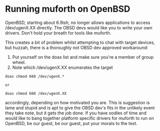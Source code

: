 # Running muforth on OpenBSD

OpenBSD, starting about 6.9ish, no longer allows applications to access /dev/ugenX.XX directly.
The OBSD devs would like you to write your own drivers.  Don't hold your breath for tools like muforth.

This creates a bit of problem whilst attempting to chat with target devices, but huzzah, there is a
thoroughly not OBSD dev approved workaround: 

1) Put yourself on the doas list and make sure you're a member of group wheel.
2) Note which /dev/ugenX.XX enumerates the target

```
doas chmod 660 /dev/ugenX.*

or

doas chmod 660 /dev/ugenX.XX
```

accordingly, depending on how motivated you are.  This is suggestion is lame and stupid and is apt to
give the OBSD dev's fits in the unlikely event they take note, but it gets the job done.  If you have oodles
of time and would like to bang together platform specific drivers for muforth to run on OpenBSD, be our guest,
be our guest, put your morals to the test.
